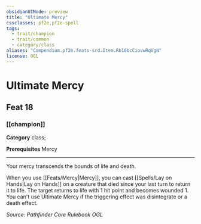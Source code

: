```yaml
---
obsidianUIMode: preview
title: "Ultimate Mercy"
cssclasses: pf2e,pf2e-spell
tags:
  - trait/champion
  - trait/common
  - category/class
aliases: "Compendium.pf2e.feats-srd.Item.Rb16bcCiovwRqVgN"
license: OGL
---
```

# Ultimate Mercy
## Feat 18
### [[champion]]

**Category** class; 



**Prerequisites** Mercy
* * *
Your mercy transcends the bounds of life and death.

When you use [[Feats/Mercy|Mercy]], you can cast [[Spells/Lay on Hands|Lay on Hands]] on a creature that died since your last turn to return it to life. The target returns to life with 1 hit point and becomes wounded 1. You can't use Ultimate Mercy if the triggering effect was disintegrate or a death effect.

*Source: Pathfinder Core Rulebook*
*OGL*